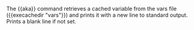 The {{aka}} command retrieves a cached variable from the vars file ({{execachedir "vars"}}) and prints it with a new line to standard output. Prints a blank line if not set.
